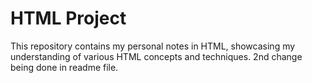 # HTML Project
This repository contains my personal notes in HTML, showcasing my understanding of various HTML concepts and techniques.
2nd change being done in readme file.
